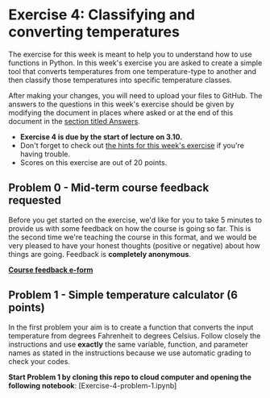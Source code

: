 # Exercise 4: Classifying and converting temperatures

The exercise for this week is meant to help you to understand how to use functions in Python.
In this week's exercise you are asked to create a simple tool that converts temperatures from
one temperature-type to another and then classify those temperatures into specific temperature classes.

After making your changes, you will need to upload your files to GitHub.
The answers to the questions in this week's exercise should be given by modifying the document in places where asked or at the end of this document in the [section titled Answers](#answers).

- **Exercise 4 is due by the start of lecture on 3.10.**
- Don't forget to check out [the hints for this week's exercise](https://geo-python.github.io/2018/lessons/L4/exercise-4-hints.html) if you're having trouble.
- Scores on this exercise are out of 20 points.

## Problem 0 - Mid-term course feedback requested

Before you get started on the exercise, we'd like for you to take 5 minutes to provide us with some feedback on how the course is going so far.
This is the second time we're teaching the course in this format, and we would be very pleased to have your honest thoughts (positive or negative) about how things are going.
Feedback is **completely anonymous**.

[**Course feedback e-form**](https://elomake.helsinki.fi/lomakkeet/92231/lomake.html)

## Problem 1 - Simple temperature calculator (6 points)

In the first problem your aim is to create a function that converts the input temperature from degrees Fahrenheit to degrees Celsius. Follow closely the instructions and use **exactly** the same variable, function, and parameter names as stated in the instructions because we use automatic grading to check your codes.

**Start Problem 1 by cloning this repo to cloud computer and opening the following notebook**:
[Exercise-4-problem-1.ipynb]
